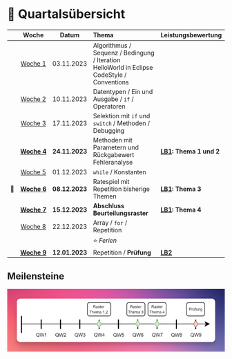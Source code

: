 # 📅 Quartalsübersicht

|                    |         Woche          |     Datum      | Thema                                                                                                   | Leistungsbewertung       |
| ------------------ | :--------------------: | :------------: | :------------------------------------------------------------------------------------------------------ | :----------------------- |
|                    |   [Woche&nbsp;1][w1]   |   03.11.2023   | Algorithmus / Sequenz / Bedingung / Iteration <br/> HelloWorld in Eclipse <br/> CodeStyle / Conventions |                          |
|                    |   [Woche&nbsp;2][w2]   |   10.11.2023   | Datentypen / Ein und Ausgabe / `if` / Operatoren                                                        |                          |
|                    |   [Woche&nbsp;3][w3]   |   17.11.2023   | Selektion mit `if` und `switch` / Methoden / Debugging                                                  |                          |
|                    | [**Woche&nbsp;4**][w4] | **24.11.2023** | Methoden mit Parametern und Rückgabewert <br/> Fehleranalyse                                            | **[LB1]: Thema 1 und 2** |
|                    |   [Woche&nbsp;5][w5]   |   01.12.2023   | `while` / Konstanten                                                                                    |                          |
| :steam_locomotive: | [**Woche&nbsp;6**][w6] | **08.12.2023** | Ratespiel mit Repetition bisherige Themen                                                               | **[LB1]: Thema 3**       |
|                    | [**Woche&nbsp;7**][w7] | **15.12.2023** | **Abschluss Beurteilungsraster**                                                                        | **[LB1]: Thema 4**       |
|                    |   [Woche&nbsp;8][w8]   |   22.12.2023   | Array / `for` / Repetition                                                                              |                          |
|                    |                        |                | :star: _Ferien_                                                                                         |                          |
|                    | [**Woche&nbsp;9**][w9] | **12.01.2023** | Repetition / **Prüfung**                                                                                | **[LB2]**                |

[w1]: ../woche01/index.md
[w2]: ../woche02/index.md
[w3]: ../woche03/index.md
[w4]: ../woche04/index.md
[w5]: ../woche05/index.md
[w6]: ../woche06/index.md
[w7]: ../woche07/index.md
[w8]: ../woche08/index.md
[w9]: ../woche09/index.md
[lb1]: ../beurteilungen/LB1.md#themendokumente
[lb2]: ../beurteilungen/LB2.md

## Meilensteine

![Meilensteine](../beurteilungen/images/meilensteine.png)

